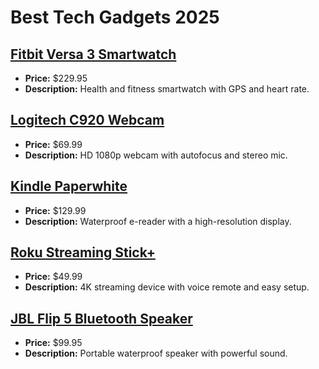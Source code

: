 # Best Tech Gadgets 2025

## [Fitbit Versa 3 Smartwatch](https://www.amazon.com/dp/B08DFGPTSK?tag=mychanneld-20)
- **Price:** $229.95
- **Description:** Health and fitness smartwatch with GPS and heart rate.

## [Logitech C920 Webcam](https://www.amazon.com/dp/B006JH8T3S?tag=mychanneld-20)
- **Price:** $69.99
- **Description:** HD 1080p webcam with autofocus and stereo mic.

## [Kindle Paperwhite](https://www.amazon.com/dp/B07CXG6C9W?tag=mychanneld-20)
- **Price:** $129.99
- **Description:** Waterproof e-reader with a high-resolution display.

## [Roku Streaming Stick+](https://www.amazon.com/dp/B075XLWML4?tag=mychanneld-20)
- **Price:** $49.99
- **Description:** 4K streaming device with voice remote and easy setup.

## [JBL Flip 5 Bluetooth Speaker](https://www.amazon.com/dp/B07QK2SPP7?tag=mychanneld-20)
- **Price:** $99.95
- **Description:** Portable waterproof speaker with powerful sound.

